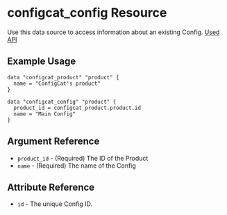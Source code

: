 # configcat_config Resource

Use this data source to access information about an existing Config. [Used API](https://api.configcat.com/docs/index.html#operation/get-configs)

## Example Usage

```hcl
data "configcat_product" "product" {
  name = "ConfigCat's product"
}

data "configcat_config" "product" {
  product_id = configcat_product.product.id
  name = "Main Config"
}
```

## Argument Reference

* `product_id` - (Required) The ID of the Product
* `name` - (Required) The name of the Config

## Attribute Reference

* `id` - The unique Config ID.